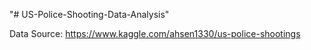 "# US-Police-Shooting-Data-Analysis" 

Data Source: https://www.kaggle.com/ahsen1330/us-police-shootings
